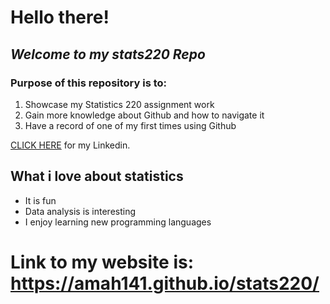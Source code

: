 # **Hello there!**

## *Welcome to my stats220 Repo*

### Purpose of this repository is to:

1. Showcase my Statistics 220 assignment work
2. Gain more knowledge about Github and how to navigate it
3. Have a record of one of my first times using Github 

[CLICK HERE](www.linkedin.com/in/ansheet-maharaj
) for my Linkedin.

## What i love about statistics
- It is fun
- Data analysis is interesting
- I enjoy learning new programming languages


# Link to my website is: https://amah141.github.io/stats220/
##
